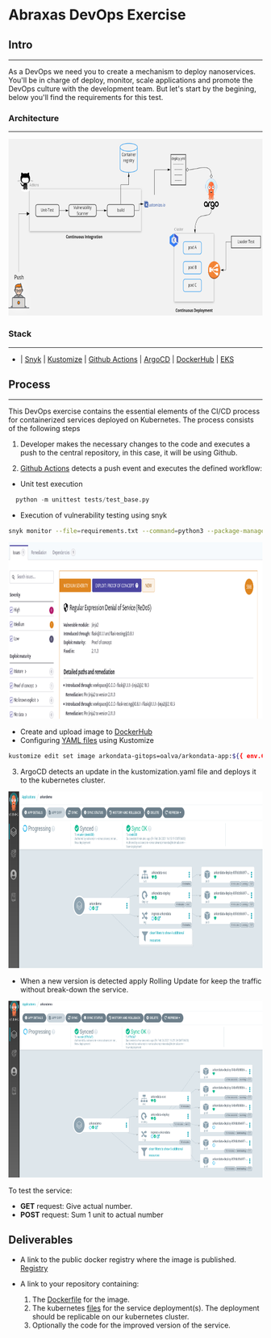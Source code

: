 # Abraxas DevOps Exercise

## **Intro**

---

As a DevOps we need you to create a mechanism to deploy nanoservices. You'll be in charge of deploy, monitor, scale applications and promote the DevOps culture with the development team. But let's start by the begining, below you'll find the requirements for this test.

### Architecture

---

<img src="images/archi.png" width="650px" height="350px">

### Stack

---

- | [Snyk](https://snyk.io/) | [Kustomize](https://kustomize.io/) |
  [Github Actions](https://github.com/features/actions) | [ArgoCD](https://argo-cd.readthedocs.io/en/stable/) |
  [DockerHub](https://hub.docker.com/) | [EKS](https://aws.amazon.com/eks/?whats-new-cards.sort-by=item.additionalFields.postDateTime&whats-new-cards.sort-order=desc&eks-blogs.sort-by=item.additionalFields.createdDate&eks-blogs.sort-order=desc)

## Process

---

This DevOps exercise contains the essential elements of the CI/CD process for containerized services deployed on Kubernetes. The process consists of the following steps

1. Developer makes the necessary changes to the code and executes a push to the central repository, in this case, it will be using Github.

2. [Github Actions](.github/workflows/ci.yaml) detects a push event and executes the defined workflow:

- Unit test execution

```python
  python -m unittest tests/test_base.py
```

- Execution of vulnerability testing using snyk

```sh
snyk monitor --file=requirements.txt --command=python3 --package-manager=pip --skip-unresolved=true
```

<img src="images/snyk.png" width="650px" height="350px">

- Create and upload image to [DockerHub](https://hub.docker.com/r/oalva/arkondata-app)
- Configuring [YAML files](kustomize/base) using Kustomize

```sh
kustomize edit set image arkondata-gitops=oalva/arkondata-app:${{ env.CONTAINER_VERSION }}
```

3. ArgoCD detects an update in the kustomization.yaml file and deploys it to the kubernetes cluster.

<img src="images/argocd.png" width="650px" height="350px">

- When a new version is detected apply Rolling Update for keep the traffic without break-down the service.

<img src="images/rollingupdate.png" width="650px" height="350px">

To test the service:

- **GET** request: Give actual number.
- **POST** request: Sum 1 unit to actual number

## Deliverables

- A link to the public docker registry where the image is published.
  [Registry](https://hub.docker.com/r/oalva/arkondata-app)

- A link to your repository containing:

  1. The [Dockerfile](./Dockefile) for the image.
  2. The kubernetes [files](kustomize/base) for the service deployment(s). The deployment should be replicable on our kubernetes cluster.
  3. Optionally the code for the improved version of the service.
